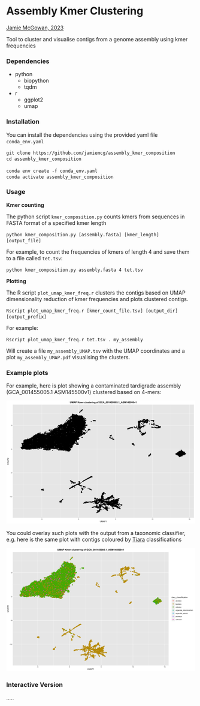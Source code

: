 # Assembly Kmer Clustering

[Jamie McGowan, 2023](https://jamiemcgowan.ie)

Tool to cluster and visualise contigs from a genome assembly using kmer frequencies

### Dependencies

- python
	- biopython
	- tqdm
- r
	- ggplot2
	- umap

	

### Installation

You can install the dependencies using the provided yaml file `conda_env.yaml`

```
git clone https://github.com/jamiemcg/assembly_kmer_composition
cd assembly_kmer_composition

conda env create -f conda_env.yaml
conda activate assembly_kmer_composition
```

### Usage

**Kmer counting**

The python script `kmer_composition.py` counts kmers from sequences in FASTA format of a specified kmer length

```
python kmer_composition.py [assembly.fasta] [kmer_length] [output_file]
```

For example, to count the frequencies of kmers of length 4 and save them to a file called `tet.tsv`:

```
python kmer_composition.py assembly.fasta 4 tet.tsv
```

**Plotting**

The R script `plot_umap_kmer_freq.r` clusters the contigs based on UMAP dimensionality reduction of kmer frequencies and plots clustered contigs.

```
Rscript plot_umap_kmer_freq.r [kmer_count_file.tsv] [output_dir] [output_prefix]
```

For example:

```
Rscript plot_umap_kmer_freq.r tet.tsv . my_assembly
```

Will create a file `my_assembly_UMAP.tsv` with the UMAP coordinates and a plot `my_assembly_UMAP.pdf` visualising the clusters.



### Example plots
For example, here is plot showing a contaminated tardigrade assembly (GCA_001455005.1 ASM145500v1) clustered based on 4-mers:

![Example plot](example/example_plot.png)

You could overlay such plots with the output from a taxonomic classifier, e.g. here is the same plot with contigs coloured by [Tiara](https://github.com/ibe-uw/tiara/) classifications


![Example plot with tiara](example/example_plot_tiara.png)


### Interactive Version

.....
